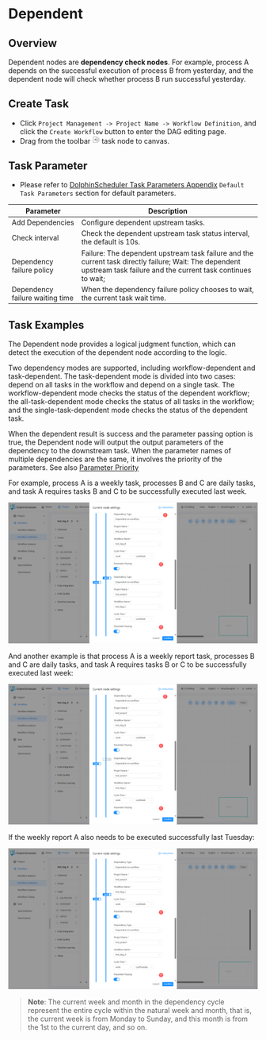 # Dependent

## Overview

Dependent nodes are **dependency check nodes**. For example, process A depends on the successful execution of process B from yesterday, and the dependent node will check whether process B run successful yesterday.

## Create Task

- Click `Project Management -> Project Name -> Workflow Definition`, and click the `Create Workflow` button to enter the DAG editing page.
- Drag from the toolbar <img src="../../../../img/tasks/icons/dependent.png" width="15"/> task node to canvas.

## Task Parameter

[//]: # (TODO: use the commented anchor below once our website template supports this syntax)
[//]: # (- Please refer to [DolphinScheduler Task Parameters Appendix]&#40;appendix.md#default-task-parameters&#41; `Default Task Parameters` section for default parameters.)

- Please refer to [DolphinScheduler Task Parameters Appendix](appendix.md) `Default Task Parameters` section for default parameters.

|          **Parameter**          |                                                                            **Description**                                                                            |
|---------------------------------|-----------------------------------------------------------------------------------------------------------------------------------------------------------------------|
| Add Dependencies                | Configure dependent upstream tasks.                                                                                                                                   |
| Check interval                  | Check the dependent upstream task status interval, the default is 10s.                                                                                                |
| Dependency failure policy       | Failure: The dependent upstream task failure and the current task directly failure; Wait: The dependent upstream task failure and the current task continues to wait; |
| Dependency failure waiting time | When the dependency failure policy chooses to wait, the current task wait time.                                                                                       |

## Task Examples

The Dependent node provides a logical judgment function, which can detect the execution of the dependent node according to the logic.

Two dependency modes are supported, including workflow-dependent and task-dependent. The task-dependent mode is divided into two cases: depend on all tasks in the workflow and depend on a single task.
The workflow-dependent mode checks the status of the dependent workflow; the all-task-dependent mode checks the status of all tasks in the workflow; and the single-task-dependent mode checks the status of the dependent task.

When the dependent result is success and the parameter passing option is true, the Dependent node will output the output parameters of the dependency to the downstream task. When the parameter names of multiple dependencies are the same, it involves the priority of the parameters. See also [Parameter Priority](../parameter/priority.md)

For example, process A is a weekly task, processes B and C are daily tasks, and task A requires tasks B and C to be successfully executed last week.

![dependent_task01](../../../../img/tasks/demo/dependent_task01.png)

And another example is that process A is a weekly report task, processes B and C are daily tasks, and task A requires tasks B or C to be successfully executed last week:

![dependent_task02](../../../../img/tasks/demo/dependent_task02.png)

If the weekly report A also needs to be executed successfully last Tuesday:

![dependent_task03](../../../../img/tasks/demo/dependent_task03.png)

> **Note**: The current week and month in the dependency cycle represent the entire cycle within the natural week and month, that is, the current week is from Monday to Sunday, and this month is from the 1st to the current day, and so on.

